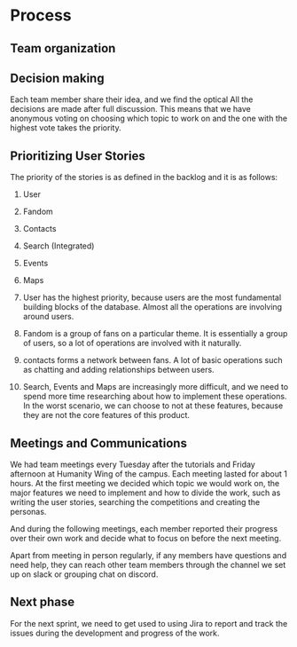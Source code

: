 # Process

## Team organization

## Decision making

Each team member share their idea, and we find the optical All the decisions are made after full discussion. This means that we have anonymous voting on choosing which topic to work on and the one with the highest vote takes the priority.

## Prioritizing User Stories

The priority of the stories is as defined in the backlog and it is as follows:

1. User
2. Fandom
3. Contacts
4. Search (Integrated)
5. Events
6. Maps

1. User has the highest priority, because users are the most fundamental building blocks of the database. Almost all the operations are involving around users.
2. Fandom is a group of fans on a particular theme. It is essentially a group of users, so a lot of operations are involved with it naturally.
3. contacts forms a network between fans. A lot of basic operations such as chatting and adding relationships between users.
4. Search, Events and Maps are increasingly more difficult, and we need to spend more time researching about how to implement these operations. In the worst scenario, we can choose to not at these features, because they are not the core features of this product.



## Meetings and Communications

We had team meetings every Tuesday after the tutorials and Friday afternoon at Humanity Wing of the campus. Each meeting lasted for about 1 hours. At the first meeting we decided which topic we would work on, the major features we need to implement and how to divide the work, such as writing the user stories, searching the competitions and creating the personas. 

And during the following meetings, each member reported their progress over their own work and decide what to focus on before the next meeting. 

Apart from meeting in person regularly, if any members have questions and need help, they can reach other team members through the channel we set up on slack or grouping chat on discord. 


## Next phase

For the next sprint, we need to get used to using Jira to report and track the issues during the development and progress of the work.
